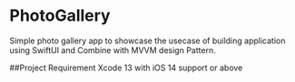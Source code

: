 # PhotoGallery
Simple photo gallery app to showcase the usecase of building application using SwiftUI and Combine with MVVM design Pattern.

##Project Requirement
Xcode 13 with iOS 14 support or above
